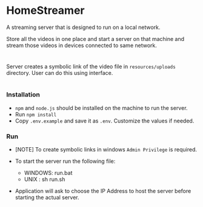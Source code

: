 # HomeStreamer
A streaming server that is designed to run on a local network. 

Store all the videos in one place and start a server on that machine and stream those videos in devices connected to same network.
#

Server creates a symbolic link of the video file in `resources/uploads` directory. User can do this using interface.
#

### Installation

- `npm` and `node.js` should be installed on the machine to run the server.
- Run ``npm install``
- Copy `.env.example` and save it as `.env`. Customize the values if needed.

### Run

- [NOTE] To create symbolic links in windows `Admin Privilege` is required.
- To start the server run the following file:
    - WINDOWS: run.bat
    - UNIX   : sh run.sh

- Application will ask to choose the IP Address to host the server before starting the actual server.
